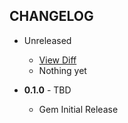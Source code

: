 CHANGELOG
---------

- Unreleased
  * [View Diff](https://github.com/westonganger/active_snapshot/compare/v0.1.0...master)
  * Nothing yet
  
- **0.1.0** - TBD
  * Gem Initial Release

